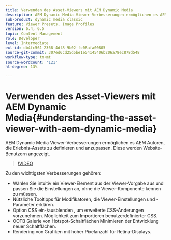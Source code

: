 ```yaml
---
title: Verwenden des Asset-Viewers mit AEM Dynamic Media
description: AEM Dynamic Media Viewer-Verbesserungen ermöglichen es AEM Autoren, die Erlebnis-Assets zu definieren und anzupassen. Diese werden Website-Benutzern angezeigt.
sub-product: dynamic media classic
feature: Viewer Presets, Image Profiles
version: 6.4, 6.5
topic: Content Management
role: Developer
level: Intermediate
exl-id: db4fc561-2368-4df8-9b02-fc08afa00805
source-git-commit: 307ed6cd25d5be1e54145406b206a78ec878d548
workflow-type: tm+mt
source-wordcount: '121'
ht-degree: 13%

---
```


# Verwenden des Asset-Viewers mit AEM Dynamic Media{#understanding-the-asset-viewer-with-aem-dynamic-media}

AEM Dynamic Media Viewer-Verbesserungen ermöglichen es AEM Autoren, die Erlebnis-Assets zu definieren und anzupassen. Diese werden Website-Benutzern angezeigt.

>[!VIDEO](https://video.tv.adobe.com/v/17783/?quality=9&learn=on)

Zu den wichtigsten Verbesserungen gehören:

* Wählen Sie intuitiv ein Viewer-Element aus der Viewer-Vorgabe aus und passen Sie die Einstellungen an, ohne die Viewer-Komponente kennen zu müssen.
* Nützliche Tooltipps für Modifikatoren, die Viewer-Einstellungen und -Parameter erklären.
* Option CSS ein-/ausblenden , um erweiterte CSS-Änderungen vorzunehmen. Möglichkeit zum Importieren benutzerdefinierter CSS.
* OOTB Galerie von Hotspot-Schaltflächen Minimieren der Entwicklung neuer Schaltflächen.
* Rendering von Grafiken mit hoher Pixelanzahl für Retina-Displays.
